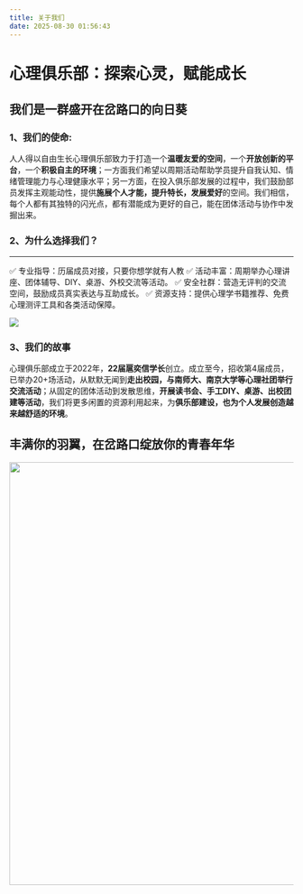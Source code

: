 ```yaml
---
title: 关于我们
date: 2025-08-30 01:56:43
---
```

# 心理俱乐部：探索心灵，赋能成长
## 我们是一群盛开在岔路口的向日葵
### 1、我们的使命:
 人人得以自由生长心理俱乐部致力于打造一个**温暖友爱的空间**，一个**开放创新的平台**，一个**积极自主的环境**；一方面我们希望以周期活动帮助学员提升自我认知、情绪管理能力与心理健康水平；另一方面，在投入俱乐部发展的过程中，我们鼓励部员发挥主观能动性，提供**施展个人才能，提升特长，发展爱好**的空间。我们相信，每个人都有其独特的闪光点，都有潜能成为更好的自己，能在团体活动与协作中发掘出来。

### 2、为什么选择我们？

------------
✅ 专业指导：历届成员对接，只要你想学就有人教
✅ 活动丰富：周期举办心理讲座、团体辅导、DIY、桌游、外校交流等活动。
✅ 安全社群：营造无评判的交流空间，鼓励成员真实表达与互助成长。
✅ 资源支持：提供心理学书籍推荐、免费心理测评工具和各类活动保障。

![](https://jsd-proxy.ygxz.in/gh/aeuicey/Picwent/pic/20250830205207971.png)

###  3、我们的故事
 心理俱乐部成立于2022年，**22届扈奕信学长**创立。成立至今，招收第4届成员，已举办20+场活动，从默默无闻到**走出校园，与南师大、南京大学等心理社团举行交流活动**；从固定的团体活动到发散思维，**开展读书会、手工DIY、桌游、出校团建等活动**，我们将更多闲置的资源利用起来，为**俱乐部建设，也为个人发展创造越来越舒适的环境**。
## 丰满你的羽翼，在岔路口绽放你的青春年华
<img src="https://jsd-proxy.ygxz.in/gh/aeuicey/Picwent/pic/20250830210808044.png" width="750px">